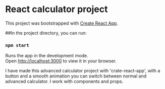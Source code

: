 # React calculator project

This project was bootstrapped with [Create React App](https://github.com/facebook/create-react-app).

##In the project directory, you can run:

### `npm start`

Runs the app in the development mode.\
Open [http://localhost:3000](http://localhost:3000) to view it in your browser.

I have made this advanced calculator project with 'crate-react-app', with a button and a smooth animation you can switch between normal and advanced calculator.
I work with components and props.
